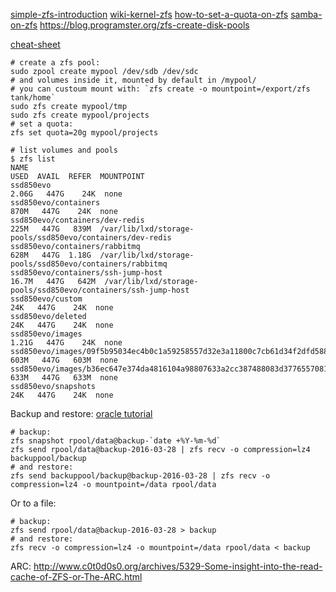 [simple-zfs-introduction](https://tutorials.ubuntu.com/tutorial/setup-zfs-storage-pool?_ga=2.175880293.631315169.1525465131-299326657.1521497219#0)
[wiki-kernel-zfs](https://wiki.ubuntu.com/Kernel/Reference/ZFS?_ga=2.251467201.631315169.1525465131-299326657.1521497219)
[how-to-set-a-quota-on-zfs](https://docs.oracle.com/cd/E23823_01/html/819-5461/gazvb.html)
[samba-on-zfs](http://www.supermaru.com/2017/05/ubuntu-zfs-samba-share/)
https://blog.programster.org/zfs-create-disk-pools

[cheat-sheet](https://www.thegeekdiary.com/solaris-zfs-command-line-reference-cheat-sheet/)
```
# create a zfs pool:
sudo zpool create mypool /dev/sdb /dev/sdc 
# and volumes inside it, mounted by default in /mypool/
# you can custoum mount with: `zfs create -o mountpoint=/export/zfs tank/home`
sudo zfs create mypool/tmp
sudo zfs create mypool/projects
# set a quota:
zfs set quota=20g mypool/projects

# list volumes and pools
$ zfs list
NAME                                                                                USED  AVAIL  REFER  MOUNTPOINT
ssd850evo                                                                          2.06G   447G    24K  none
ssd850evo/containers                                                                870M   447G    24K  none
ssd850evo/containers/dev-redis                                                      225M   447G   839M  /var/lib/lxd/storage-pools/ssd850evo/containers/dev-redis
ssd850evo/containers/rabbitmq                                                       628M   447G  1.18G  /var/lib/lxd/storage-pools/ssd850evo/containers/rabbitmq
ssd850evo/containers/ssh-jump-host                                                 16.7M   447G   642M  /var/lib/lxd/storage-pools/ssd850evo/containers/ssh-jump-host
ssd850evo/custom                                                                     24K   447G    24K  none
ssd850evo/deleted                                                                    24K   447G    24K  none
ssd850evo/images                                                                   1.21G   447G    24K  none
ssd850evo/images/09f5b95034ec4b0c1a59258557d32e3a11800c7cb61d34f2dfd5883c078931fd   603M   447G   603M  none
ssd850evo/images/b36ec647e374da4816104a98807633a2cc387488083d3776557081c4d0333618   633M   447G   633M  none
ssd850evo/snapshots                                                                  24K   447G    24K  none

```

Backup and restore:
[oracle tutorial](https://pavelanni.github.io/oracle_solaris_11_labs/zfs/zfs_backup/)
```
# backup:
zfs snapshot rpool/data@backup-`date +%Y-%m-%d`
zfs send rpool/data@backup-2016-03-28 | zfs recv -o compression=lz4 backuppool/backup
# and restore:
zfs send backuppool/backup@backup-2016-03-28 | zfs recv -o compression=lz4 -o mountpoint=/data rpool/data
```
Or to a file:
```
# backup:
zfs send rpool/data@backup-2016-03-28 > backup
# and restore:
zfs recv -o compression=lz4 -o mountpoint=/data rpool/data < backup
```

ARC:
http://www.c0t0d0s0.org/archives/5329-Some-insight-into-the-read-cache-of-ZFS-or-The-ARC.html



